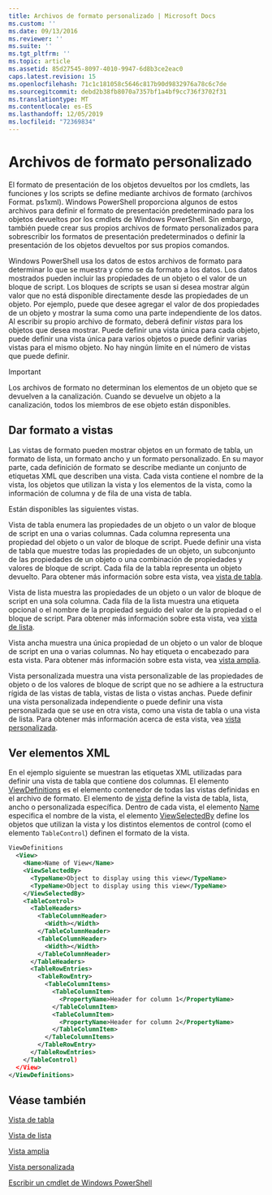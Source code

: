 ```yaml
---
title: Archivos de formato personalizado | Microsoft Docs
ms.custom: ''
ms.date: 09/13/2016
ms.reviewer: ''
ms.suite: ''
ms.tgt_pltfrm: ''
ms.topic: article
ms.assetid: 85d27545-8097-4010-9947-6d8b3ce2eac0
caps.latest.revision: 15
ms.openlocfilehash: 71c1c181058c5646c817b90d9832976a78c6c7de
ms.sourcegitcommit: debd2b38fb8070a7357bf1a4bf9cc736f3702f31
ms.translationtype: MT
ms.contentlocale: es-ES
ms.lasthandoff: 12/05/2019
ms.locfileid: "72369834"
---
```

# <a name="custom-formatting-files"></a>Archivos de formato personalizado

El formato de presentación de los objetos devueltos por los cmdlets, las funciones y los scripts se define mediante archivos de formato (archivos Format. ps1xml). Windows PowerShell proporciona algunos de estos archivos para definir el formato de presentación predeterminado para los objetos devueltos por los cmdlets de Windows PowerShell. Sin embargo, también puede crear sus propios archivos de formato personalizados para sobrescribir los formatos de presentación predeterminados o definir la presentación de los objetos devueltos por sus propios comandos.

Windows PowerShell usa los datos de estos archivos de formato para determinar lo que se muestra y cómo se da formato a los datos. Los datos mostrados pueden incluir las propiedades de un objeto o el valor de un bloque de script.  Los bloques de scripts se usan si desea mostrar algún valor que no está disponible directamente desde las propiedades de un objeto. Por ejemplo, puede que desee agregar el valor de dos propiedades de un objeto y mostrar la suma como una parte independiente de los datos. Al escribir su propio archivo de formato, deberá definir *vistas* para los objetos que desea mostrar. Puede definir una vista única para cada objeto, puede definir una vista única para varios objetos o puede definir varias vistas para el mismo objeto. No hay ningún límite en el número de vistas que puede definir.

> [!IMPORTANT]
> Los archivos de formato no determinan los elementos de un objeto que se devuelven a la canalización. Cuando se devuelve un objeto a la canalización, todos los miembros de ese objeto están disponibles.

## <a name="format-views"></a>Dar formato a vistas

Las vistas de formato pueden mostrar objetos en un formato de tabla, un formato de lista, un formato ancho y un formato personalizado. En su mayor parte, cada definición de formato se describe mediante un conjunto de etiquetas XML que describen una vista. Cada vista contiene el nombre de la vista, los objetos que utilizan la vista y los elementos de la vista, como la información de columna y de fila de una vista de tabla.

Están disponibles las siguientes vistas.

Vista de tabla enumera las propiedades de un objeto o un valor de bloque de script en una o varias columnas. Cada columna representa una propiedad del objeto o un valor de bloque de script. Puede definir una vista de tabla que muestre todas las propiedades de un objeto, un subconjunto de las propiedades de un objeto o una combinación de propiedades y valores de bloque de script. Cada fila de la tabla representa un objeto devuelto. Para obtener más información sobre esta vista, vea [vista de tabla](../format/creating-a-table-view.md).

Vista de lista muestra las propiedades de un objeto o un valor de bloque de script en una sola columna. Cada fila de la lista muestra una etiqueta opcional o el nombre de la propiedad seguido del valor de la propiedad o el bloque de script. Para obtener más información sobre esta vista, vea [vista de lista](../format/creating-a-list-view.md).

Vista ancha muestra una única propiedad de un objeto o un valor de bloque de script en una o varias columnas. No hay etiqueta o encabezado para esta vista. Para obtener más información sobre esta vista, vea [vista amplia](../format/creating-a-wide-view.md).

Vista personalizada muestra una vista personalizable de las propiedades de objeto o de los valores de bloque de script que no se adhiere a la estructura rígida de las vistas de tabla, vistas de lista o vistas anchas. Puede definir una vista personalizada independiente o puede definir una vista personalizada que se use en otra vista, como una vista de tabla o una vista de lista. Para obtener más información acerca de esta vista, vea [vista personalizada](../format/creating-custom-controls.md).

## <a name="view-xml-elements"></a>Ver elementos XML

En el ejemplo siguiente se muestran las etiquetas XML utilizadas para definir una vista de tabla que contiene dos columnas. El elemento [ViewDefinitions](../format/viewdefinitions-element-format.md) es el elemento contenedor de todas las vistas definidas en el archivo de formato. El elemento de [vista](../format/view-element-format.md) define la vista de tabla, lista, ancho o personalizada específica. Dentro de cada vista, el elemento [Name](../format/name-element-for-view-format.md) especifica el nombre de la vista, el elemento [ViewSelectedBy](../format/viewselectedby-element-format.md) define los objetos que utilizan la vista y los distintos elementos de control (como el elemento `TableControl`) definen el formato de la vista.

```xml
ViewDefinitions
  <View>
    <Name>Name of View</Name>
    <ViewSelectedBy>
      <TypeName>Object to display using this view</TypeName>
      <TypeName>Object to display using this view</TypeName>
    </ViewSelectedBy>
    <TableControl>
      <TableHeaders>
        <TableColumnHeader>
          <Width></Width>
        </TableColumnHeader>
        <TableColumnHeader>
          <Width></Width>
        </TableColumnHeader>
      </TableHeaders>
      <TableRowEntries>
        <TableRowEntry>
          <TableColumnItems>
            <TableColumnItem>
              <PropertyName>Header for column 1</PropertyName>
            </TableColumnItem>
            <TableColumnItem>
              <PropertyName>Header for column 2</PropertyName>
            </TableColumnItem>
          </TableColumnItems>
        </TableRowEntry>
      </TableRowEntries>
    </TableControl)
  </View>
</ViewDefinitions>

```

## <a name="see-also"></a>Véase también

[Vista de tabla](../format/creating-a-table-view.md)

[Vista de lista](../format/creating-a-list-view.md)

[Vista amplia](../format/creating-a-wide-view.md)

[Vista personalizada](../format/creating-custom-controls.md)

[Escribir un cmdlet de Windows PowerShell](./writing-a-windows-powershell-cmdlet.md)
